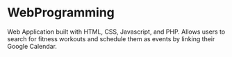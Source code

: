 # WebProgramming
Web Application built with HTML, CSS, Javascript, and PHP. Allows users to search for fitness workouts and schedule them as events by linking their Google Calendar.
